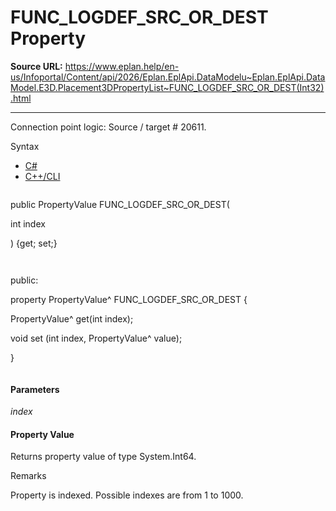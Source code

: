 # FUNC_LOGDEF_SRC_OR_DEST Property

**Source URL:** https://www.eplan.help/en-us/Infoportal/Content/api/2026/Eplan.EplApi.DataModelu~Eplan.EplApi.DataModel.E3D.Placement3DPropertyList~FUNC_LOGDEF_SRC_OR_DEST(Int32).html

---

Connection point logic: Source / target # 20611.

Syntax

- [C#](#i-syntax-CS)
- [C++/CLI](#i-syntax-CPP2005)

```
```
public PropertyValue FUNC_LOGDEF_SRC_OR_DEST( 

   int index

) {get; set;}
```
```

```
```
public:

property PropertyValue^ FUNC_LOGDEF_SRC_OR_DEST {

   PropertyValue^ get(int index);

   void set (int index, PropertyValue^ value);

}
```
```

#### Parameters

*index*

#### Property Value

Returns property value of type System.Int64.

Remarks

Property is indexed. Possible indexes are from 1 to 1000.

